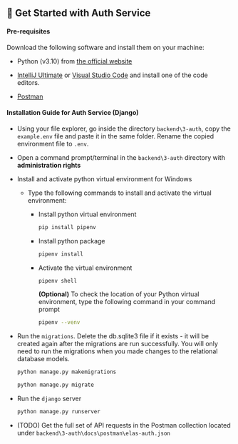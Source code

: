 ## 🚀 Get Started with Auth Service

#### Pre-requisites

Download the following software and install them on your machine:

- Python (v3.10) from [the official website](https://www.python.org/downloads/release/python-31010/)

- [IntelliJ Ultimate](https://www.jetbrains.com/de-de/idea/download/#section=windows) or [Visual Studio Code](https://code.visualstudio.com/download) and install one of the code editors.

- [Postman](https://www.postman.com/downloads/)

#### Installation Guide for Auth Service (Django)

- Using your file explorer, go inside the directory `backend\3-auth`, copy the `example.env` file and paste it in the same folder. Rename the copied environment file to `.env`.

- Open a command prompt/terminal in the `backend\3-auth` directory with **administration rights**

- Install and activate python virtual environment for Windows

  - Type the following commands to install and activate the virtual environment:

    - Install python virtual environment

      ```bash
      pip install pipenv
      ```

    - Install python package

      ```bash
      pipenv install
      ```

    - Activate the virtual environment

      ```bash
      pipenv shell
      ```

      **(Optional)** To check the location of your Python virtual environment, type the following command in your command prompt

      ```bash
      pipenv --venv
      ```

- Run the `migrations`. Delete the db.sqlite3 file if it exists - it will be created again after the migrations are run successfully. You will only need to run the migrations when you made changes to the relational database models.

  ```bash
  python manage.py makemigrations
  ```

  ```bash
  python manage.py migrate
  ```

- Run the `django` server

  ```bash
  python manage.py runserver
  ```

- (TODO) Get the full set of API requests in the Postman collection located under `backend\3-auth\docs\postman\elas-auth.json`